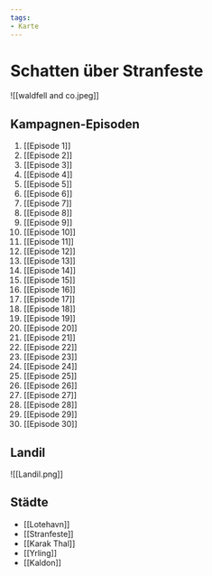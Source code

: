 ```yaml
---
tags:
- Karte
---
```


# Schatten über Stranfeste

![[waldfell and co.jpeg]]
## Kampagnen-Episoden

1. [[Episode 1]]
2. [[Episode 2]]
3. [[Episode 3]]
4. [[Episode 4]]
5. [[Episode 5]]
6. [[Episode 6]]
7. [[Episode 7]]
8. [[Episode 8]]
9. [[Episode 9]]
10. [[Episode 10]]
11. [[Episode 11]]
12. [[Episode 12]]
13. [[Episode 13]]
14. [[Episode 14]]
15. [[Episode 15]]
16. [[Episode 16]]
17. [[Episode 17]]
18. [[Episode 18]]
19. [[Episode 19]]
20. [[Episode 20]]
21. [[Episode 21]]
22. [[Episode 22]]
23. [[Episode 23]]
24. [[Episode 24]]
25. [[Episode 25]]
26. [[Episode 26]]
27. [[Episode 27]]
28. [[Episode 28]]
29. [[Episode 29]]
30. [[Episode 30]]

## Landil

![[Landil.png]]

## Städte
- [[Lotehavn]]
- [[Stranfeste]]
- [[Karak Thal]]
- [[Yrling]]
- [[Kaldon]]



